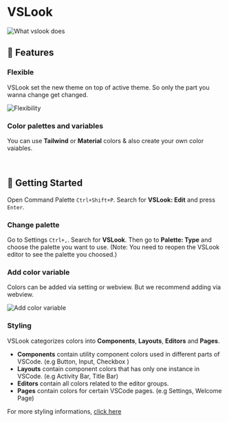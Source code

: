 # VSLook

![What vslook does](https://raw.githubusercontent.com/sudoaugustin/vslook/main/.github/overview.gif)

## 🌟 Features

### Flexible

VSLook set the new theme on top of active theme. So only the part you wanna change get changed.

![Flexibility](https://raw.githubusercontent.com/sudoaugustin/vslook/main/.github/media/flexible.gif)

### Color palettes and variables

You can use **Tailwind** or **Material** colors & also create your own color vaiables.

</br>

## 📗 Getting Started

Open Command Palette `Ctrl+Shift+P`. Search for **VSLook: Edit** and press `Enter`.

### Change palette

Go to Settings `Ctrl+,`. Search for **VSLook**. Then go to **Palette: Type** and choose the palette you want to use. (Note: You need to reopen the VSLook editor to see the palette you choosed.)

### Add color variable

Colors can be added via setting or webview. But we recommend adding via webview.

![Add color variable](https://raw.githubusercontent.com/sudoaugustin/vslook/main/.github/add-color.gif)

### Styling

VSLook categorizes colors into **Components**, **Layouts**, **Editors** and **Pages**.

- **Components** contain utility component colors used in different parts of VSCode. (e.g Button, Input, Checkbox )
- **Layouts** contain component colors that has only one instance in VSCode. (e.g Activity Bar, Title Bar)
- **Editors** contain all colors related to the editor groups.
- **Pages** contain colors for certain VSCode pages. (e.g Settings, Welcome Page)

For more styling informations, [click here](https://github.com/sudoaugustin/vslook/blob/main/styling.md)

</br>
